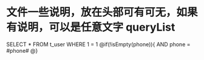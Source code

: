 文件一些说明，放在头部可有可无，如果有说明，可以是任意文字
queryList
===
SELECT * FROM t_user WHERE 1 = 1
@if(!isEmpty(phone)){
AND phone = #phone#
@}
